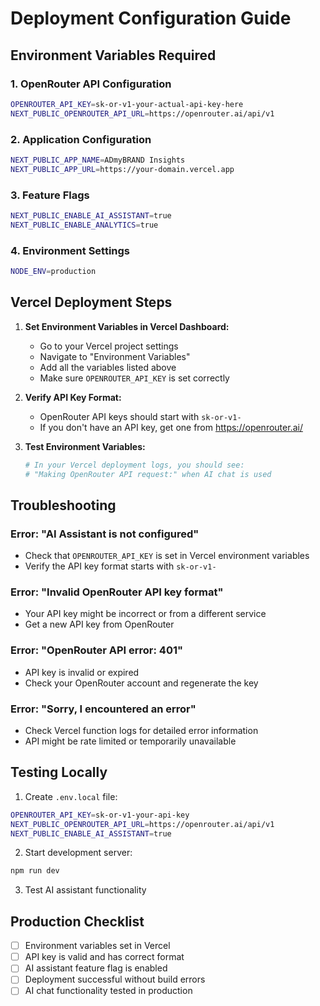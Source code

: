 # Deployment Configuration Guide

## Environment Variables Required

### 1. OpenRouter API Configuration
```bash
OPENROUTER_API_KEY=sk-or-v1-your-actual-api-key-here
NEXT_PUBLIC_OPENROUTER_API_URL=https://openrouter.ai/api/v1
```

### 2. Application Configuration
```bash
NEXT_PUBLIC_APP_NAME=ADmyBRAND Insights
NEXT_PUBLIC_APP_URL=https://your-domain.vercel.app
```

### 3. Feature Flags
```bash
NEXT_PUBLIC_ENABLE_AI_ASSISTANT=true
NEXT_PUBLIC_ENABLE_ANALYTICS=true
```

### 4. Environment Settings
```bash
NODE_ENV=production
```

## Vercel Deployment Steps

1. **Set Environment Variables in Vercel Dashboard:**
   - Go to your Vercel project settings
   - Navigate to "Environment Variables"
   - Add all the variables listed above
   - Make sure `OPENROUTER_API_KEY` is set correctly

2. **Verify API Key Format:**
   - OpenRouter API keys should start with `sk-or-v1-`
   - If you don't have an API key, get one from https://openrouter.ai/

3. **Test Environment Variables:**
   ```bash
   # In your Vercel deployment logs, you should see:
   # "Making OpenRouter API request:" when AI chat is used
   ```

## Troubleshooting

### Error: "AI Assistant is not configured"
- Check that `OPENROUTER_API_KEY` is set in Vercel environment variables
- Verify the API key format starts with `sk-or-v1-`

### Error: "Invalid OpenRouter API key format"
- Your API key might be incorrect or from a different service
- Get a new API key from OpenRouter

### Error: "OpenRouter API error: 401"
- API key is invalid or expired
- Check your OpenRouter account and regenerate the key

### Error: "Sorry, I encountered an error"
- Check Vercel function logs for detailed error information
- API might be rate limited or temporarily unavailable

## Testing Locally

1. Create `.env.local` file:
```bash
OPENROUTER_API_KEY=sk-or-v1-your-api-key
NEXT_PUBLIC_OPENROUTER_API_URL=https://openrouter.ai/api/v1
NEXT_PUBLIC_ENABLE_AI_ASSISTANT=true
```

2. Start development server:
```bash
npm run dev
```

3. Test AI assistant functionality

## Production Checklist

- [ ] Environment variables set in Vercel
- [ ] API key is valid and has correct format
- [ ] AI assistant feature flag is enabled
- [ ] Deployment successful without build errors
- [ ] AI chat functionality tested in production